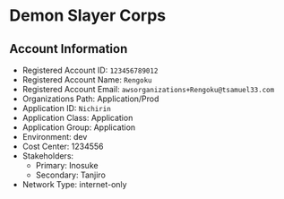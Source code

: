 # Demon Slayer Corps

## Account Information

* Registered Account ID: `123456789012`
* Registered Account Name: `Rengoku`
* Registered Account Email: `awsorganizations+Rengoku@tsamuel33.com`
* Organizations Path: Application/Prod
* Application ID: `Nichirin`
* Application Class: Application
* Application Group: Application
* Environment: dev
* Cost Center: 1234556
* Stakeholders:
  * Primary: Inosuke
  * Secondary: Tanjiro
* Network Type: internet-only